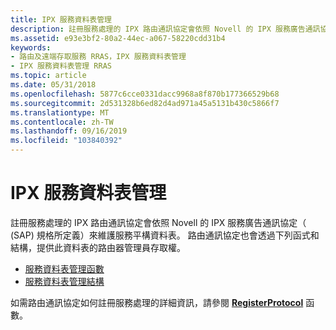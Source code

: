 ```yaml
---
title: IPX 服務資料表管理
description: 註冊服務處理的 IPX 路由通訊協定會依照 Novell 的 IPX 服務廣告通訊協定（ (SAP) 規格所定義）來維護服務平構資料表。
ms.assetid: e93e3bf2-80a2-44ec-a067-58220cdd31b4
keywords:
- 路由及遠端存取服務 RRAS，IPX 服務資料表管理
- IPX 服務資料表管理 RRAS
ms.topic: article
ms.date: 05/31/2018
ms.openlocfilehash: 5877c6cce0331dacc9968a8f870b177366529b68
ms.sourcegitcommit: 2d531328b6ed82d4ad971a45a5131b430c5866f7
ms.translationtype: MT
ms.contentlocale: zh-TW
ms.lasthandoff: 09/16/2019
ms.locfileid: "103840392"
---
```

# <a name="ipx-service-table-management"></a>IPX 服務資料表管理

註冊服務處理的 IPX 路由通訊協定會依照 Novell 的 IPX 服務廣告通訊協定（ (SAP) 規格所定義）來維護服務平構資料表。 路由通訊協定也會透過下列函式和結構，提供此資料表的路由器管理員存取權。

-   [服務資料表管理函數](service-table-management-functions.md)
-   [服務資料表管理結構](service-table-management-structures.md)

如需路由通訊協定如何註冊服務處理的詳細資訊，請參閱 [**RegisterProtocol**](/windows/desktop/api/Routprot/nc-routprot-pregister_protocol) 函數。

 

 




